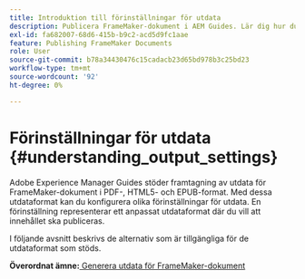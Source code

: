 ```yaml
---
title: Introduktion till förinställningar för utdata
description: Publicera FrameMaker-dokument i AEM Guides. Lär dig hur du genererar utdata för FrameMaker-dokument i PDF-, HTML5- och EPUB-format.
exl-id: fa682007-68d6-415b-b9c2-acd5d9fc1aae
feature: Publishing FrameMaker Documents
role: User
source-git-commit: b78a34430476c15cadacb23d65bd978b3c25bd23
workflow-type: tm+mt
source-wordcount: '92'
ht-degree: 0%

---
```


# Förinställningar för utdata {#understanding_output_settings}

Adobe Experience Manager Guides stöder framtagning av utdata för FrameMaker-dokument i PDF-, HTML5- och EPUB-format. Med dessa utdataformat kan du konfigurera olika förinställningar för utdata. En förinställning representerar ett anpassat utdataformat där du vill att innehållet ska publiceras.

I följande avsnitt beskrivs de alternativ som är tillgängliga för de utdataformat som stöds.

**Överordnat ämne:**[ Generera utdata för FrameMaker-dokument](fm-output-generatation.md)

